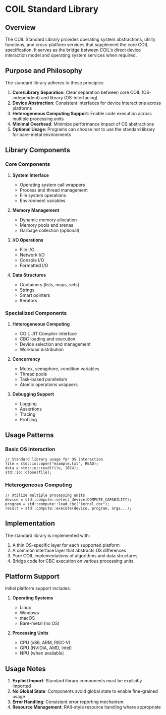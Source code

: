 # COIL Standard Library

## Overview

The COIL Standard Library provides operating system abstractions, utility functions, and cross-platform services that supplement the core COIL specification. It serves as the bridge between COIL's direct device interaction model and operating system services when required.

## Purpose and Philosophy

The standard library adheres to these principles:

1. **Core/Library Separation**: Clear separation between core COIL (OS-independent) and library (OS-interfacing)
2. **Device Abstraction**: Consistent interfaces for device interactions across platforms
3. **Heterogeneous Computing Support**: Enable code execution across multiple processing units
4. **Minimal Overhead**: Minimize performance impact of OS abstractions
5. **Optional Usage**: Programs can choose not to use the standard library for bare-metal environments

## Library Components

### Core Components

1. **System Interface**
   - Operating system call wrappers
   - Process and thread management
   - File system operations
   - Environment variables

2. **Memory Management**
   - Dynamic memory allocation
   - Memory pools and arenas
   - Garbage collection (optional)

3. **I/O Operations**
   - File I/O
   - Network I/O
   - Console I/O
   - Formatted I/O

4. **Data Structures**
   - Containers (lists, maps, sets)
   - Strings
   - Smart pointers
   - Iterators

### Specialized Components

1. **Heterogeneous Computing**
   - COIL JIT Compiler interface
   - CBC loading and execution
   - Device selection and management
   - Workload distribution

2. **Concurrency**
   - Mutex, semaphore, condition variables
   - Thread pools
   - Task-based parallelism
   - Atomic operations wrappers

3. **Debugging Support**
   - Logging
   - Assertions
   - Tracing
   - Profiling

## Usage Patterns

### Basic OS Interaction

```
// Standard library usage for OS interaction
file = std::io::open("example.txt", READ);
data = std::io::read(file, 1024);
std::io::close(file);
```

### Heterogeneous Computing

```
// Utilize multiple processing units
device = std::compute::select_device(COMPUTE_CAPABILITY);
program = std::compute::load_cbc("kernel.cbc");
result = std::compute::execute(device, program, args...);
```

## Implementation

The standard library is implemented with:

1. A thin OS-specific layer for each supported platform
2. A common interface layer that abstracts OS differences
3. Pure COIL implementations of algorithms and data structures
4. Bridge code for CBC execution on various processing units

## Platform Support

Initial platform support includes:

1. **Operating Systems**
   - Linux
   - Windows
   - macOS
   - Bare-metal (no OS)

2. **Processing Units**
   - CPU (x86, ARM, RISC-V)
   - GPU (NVIDIA, AMD, Intel)
   - NPU (when available)

## Usage Notes

1. **Explicit Import**: Standard library components must be explicitly imported
2. **No Global State**: Components avoid global state to enable fine-grained usage
3. **Error Handling**: Consistent error reporting mechanism
4. **Resource Management**: RAII-style resource handling where appropriate